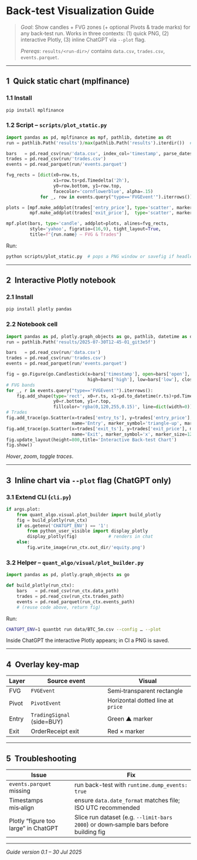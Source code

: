 # Back‑test Visualization Guide

> *Goal*: Show candles + FVG zones (+ optional Pivots & trade marks) for any back‑test run. Works in three contexts: (1) quick PNG, (2) interactive Plotly, (3) inline ChatGPT via `--plot` flag.
>
> *Prereqs*: `results/<run‑dir>/` contains `data.csv`, `trades.csv`, `events.parquet`.

---

## 1  Quick static chart (mplfinance)

### 1.1 Install

```bash
pip install mplfinance
```

### 1.2 Script – `scripts/plot_static.py`

```python
import pandas as pd, mplfinance as mpf, pathlib, datetime as dt
run = pathlib.Path('results')/max(pathlib.Path('results').iterdir())  # latest run dir

bars   = pd.read_csv(run/'data.csv', index_col='timestamp', parse_dates=True)
trades = pd.read_csv(run/'trades.csv')
events = pd.read_parquet(run/'events.parquet')

fvg_rects = [dict(x0=row.ts,
                  x1=row.ts+pd.Timedelta('2h'),
                  y0=row.bottom, y1=row.top,
                  facecolor='cornflowerblue', alpha=.15)
             for _, row in events.query("type=='FVGEvent'").iterrows()]

plots = [mpf.make_addplot(trades['entry_price'], type='scatter', marker='^', color='lime', markersize=70),
         mpf.make_addplot(trades['exit_price'],  type='scatter', marker='x', color='red',  markersize=70)]

mpf.plot(bars, type='candle', addplot=plots, alines=fvg_rects,
         style='yahoo', figratio=(16,9), tight_layout=True,
         title=f"{run.name} – FVG & Trades")
```

Run:

```bash
python scripts/plot_static.py  # pops a PNG window or savefig if headless
```

---

## 2  Interactive Plotly notebook

### 2.1 Install

```bash
pip install plotly pandas
```

### 2.2 Notebook cell

```python
import pandas as pd, plotly.graph_objects as go, pathlib, datetime as dt
run = pathlib.Path('results/2025-07-30T12-45-01_git3e5f')

bars   = pd.read_csv(run/'data.csv')
trades = pd.read_csv(run/'trades.csv')
events = pd.read_parquet(run/'events.parquet')

fig = go.Figure(go.Candlestick(x=bars['timestamp'], open=bars['open'],
                               high=bars['high'], low=bars['low'], close=bars['close']))
# FVG bands
for _, r in events.query("type=='FVGEvent'").iterrows():
    fig.add_shape(type='rect', x0=r.ts, x1=pd.to_datetime(r.ts)+pd.Timedelta('2H'),
                  y0=r.bottom, y1=r.top,
                  fillcolor='rgba(0,120,255,0.15)', line=dict(width=0))
# Trades
fig.add_trace(go.Scatter(x=trades['entry_ts'], y=trades['entry_price'], mode='markers',
                         name='Entry', marker_symbol='triangle-up', marker_size=12, marker_color='lime'))
fig.add_trace(go.Scatter(x=trades['exit_ts'], y=trades['exit_price'], mode='markers',
                         name='Exit', marker_symbol='x', marker_size=12, marker_color='red'))
fig.update_layout(height=800,title='Interactive Back‑test Chart')
fig.show()
```

*Hover*, *zoom*, *toggle traces*.

---

## 3  Inline chart via `--plot` flag (ChatGPT only)

### 3.1 Extend CLI (`cli.py`)

```python
if args.plot:
    from quant_algo.visual.plot_builder import build_plotly
    fig = build_plotly(run_ctx)
    if os.getenv('CHATGPT_ENV') == '1':
        from python_user_visible import display_plotly
        display_plotly(fig)            # renders in chat
    else:
        fig.write_image(run_ctx.out_dir/'equity.png')
```

### 3.2 Helper – `quant_algo/visual/plot_builder.py`

```python
import pandas as pd, plotly.graph_objects as go

def build_plotly(run_ctx):
    bars   = pd.read_csv(run_ctx.data_path)
    trades = pd.read_csv(run_ctx.trades_path)
    events = pd.read_parquet(run_ctx.events_path)
    # (reuse code above, return fig)
```

Run:

```bash
CHATGPT_ENV=1 quantbt run data/BTC_5m.csv --config … --plot
```

Inside ChatGPT the interactive Plotly appears; in CI a PNG is saved.

---

## 4  Overlay key-map

| Layer | Source event               | Visual                            |
| ----- | -------------------------- | --------------------------------- |
| FVG   | `FVGEvent`                 | Semi‑transparent rectangle        |
| Pivot | `PivotEvent`               | Horizontal dotted line at `price` |
| Entry | `TradingSignal` (side=BUY) | Green ▲ marker                    |
| Exit  | OrderReceipt exit          | Red × marker                      |

---

## 5  Troubleshooting

| Issue                                | Fix                                                                                  |
| ------------------------------------ | ------------------------------------------------------------------------------------ |
| `events.parquet` missing             | run back-test with `runtime.dump_events: true`                                       |
| Timestamps mis‑align                 | ensure `data.date_format` matches file; ISO UTC recommended                          |
| Plotly “figure too large” in ChatGPT | Slice run dataset (e.g. `--limit-bars 2000`) or down‑sample bars before building fig |

---

*Guide version 0.1 – 30 Jul 2025*
